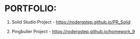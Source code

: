 # PORTFOLIO:

1. Solid Studio Project - https://rodergstep.github.io/PR_Solid

2. Pingbuller Project - https://rodergstep.github.io/homework_9